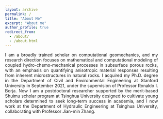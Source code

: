 ```yaml
---
layout: archive
permalink: /
title: "About Me"
excerpt: "About me"
author_profile: true
redirect_from: 
  - /about/
  - /about.html
---
```


<p align="justify"> 
I am a broadly trained scholar on computational geomechanics, and my research direction focuses on mathematical and computational modeling of coupled hydro-chemo-mechanical processes in subsurface porous rocks, with an emphasis on quantifying anisotropic material responses resulting from inherent microstructures in natural rocks. I acquired my Ph.D. degree in the Department of Civil and Environmental Engineering at Stanford University in September 2021, under the supervision of Professor Ronaldo I. Borja. Now I am a postdoctoral researcher supported by the merit-based Shuimu scholar program at Tsinghua University designed to cultivate young scholars determined to seek long-term success in academia, and I now work at the Department of Hydraulic Engineering at Tsinghua University, collaborating with Professor Jian-min Zhang.
</p>

<script type='text/javascript' id='clustrmaps' src='//cdn.clustrmaps.com/map_v2.js?cl=ffffff&w=600&t=n&d=QzBRXAUXBXLUmP_DYXsMM4hsZIT1_Xh4zy6aQBiUMYg'></script>
